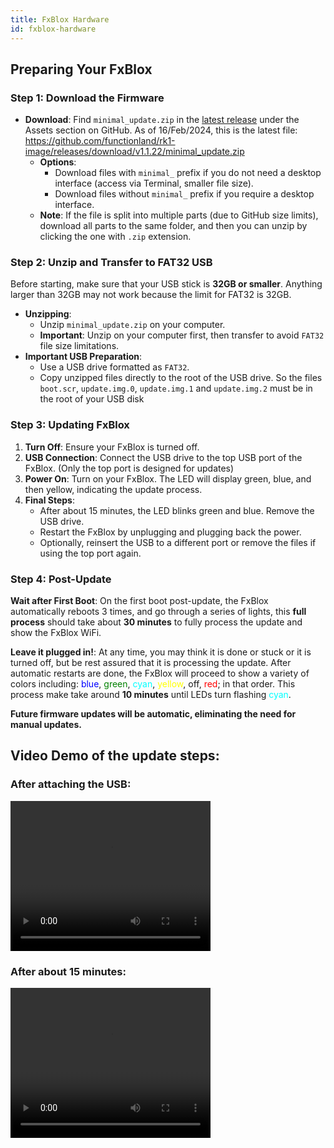 ```yaml
---
title: FxBlox Hardware
id: fxblox-hardware
---
```


## Preparing Your FxBlox

### Step 1: Download the Firmware

- **Download**: Find `minimal_update.zip` in the [latest release](https://github.com/functionland/rk1-image/releases/latest) under the Assets section on GitHub. As of 16/Feb/2024, this is the latest file: https://github.com/functionland/rk1-image/releases/download/v1.1.22/minimal_update.zip
  - **Options**:
    - Download files with `minimal_` prefix if you do not need a desktop interface (access via Terminal, smaller file size).
    - Download files without `minimal_` prefix if you require a desktop interface.
  - **Note**: If the file is split into multiple parts (due to GitHub size limits), download all parts to the same folder, and then you can unzip by clicking the one with `.zip` extension.

### Step 2: Unzip and Transfer to FAT32 USB
Before starting, make sure that your USB stick is **32GB or smaller**. Anything larger than 32GB may not work because the limit for FAT32 is 32GB.
- **Unzipping**:
  - Unzip `minimal_update.zip` on your computer.
  - **Important**: Unzip on your computer first, then transfer to avoid `FAT32` file size limitations.
- **Important USB Preparation**:
  - Use a USB drive formatted as `FAT32`.
  - Copy unzipped files directly to the root of the USB drive. So the files `boot.scr`, `update.img.0`, `update.img.1` and `update.img.2` must be in the root of your USB disk

### Step 3: Updating FxBlox

1. **Turn Off**: Ensure your FxBlox is turned off.
2. **USB Connection**: Connect the USB drive to the top USB port of the FxBlox. (Only the top port is designed for updates)
3. **Power On**: Turn on your FxBlox. The LED will display green, blue, and then yellow, indicating the update process.
4. **Final Steps**:
   - After about 15 minutes, the LED blinks green and blue. Remove the USB drive.
   - Restart the FxBlox by unplugging and plugging back the power.
   - Optionally, reinsert the USB to a different port or remove the files if using the top port again.

### Step 4: Post-Update
**Wait after First Boot**: On the first boot post-update, the FxBlox automatically reboots 3 times, and go through a series of lights, this **full process** should take about **30 minutes** to fully process the update and show the FxBlox WiFi.

**Leave it plugged in!**: At any time, you may think it is done or stuck or it is turned off, but be rest assured that it is processing the update. After automatic restarts are done, the FxBlox will proceed to show a variety of colors including: <font color="Blue">blue</font>, <font color="green"> green</font>, <font color="cyan"> cyan</font>, <font color="yellow"> yellow</font>, off, <font color="red"> red</font>; in that order. This process make take around **10 minutes** until LEDs turn flashing <font color="cyan"> cyan</font>.

**Future firmware updates will be automatic, eliminating the need for manual updates.**

## Video Demo of the update steps:

### After attaching the USB:
<video width="320" height="240" controls>
  <source src="https://github.com/functionland/rk1-image/assets/6176518/06ddf8ed-61a0-4031-b48d-77f7f7ba79eb" type="video/mp4" />
  Your browser does not support the video tag.
</video>

### After about 15 minutes:
<video width="320" height="240" controls>
  <source src="https://github.com/functionland/rk1-image/assets/6176518/71d42e46-1cc8-4ab7-b573-a11eeaea3289" type="video/mp4" />
  Your browser does not support the video tag.
</video>